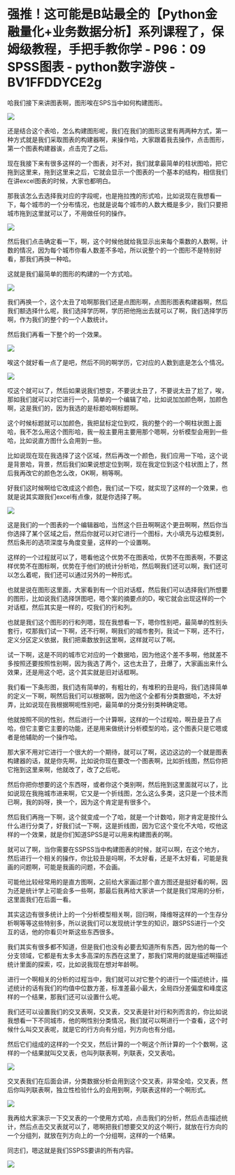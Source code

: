 # 强推！这可能是B站最全的【Python金融量化+业务数据分析】系列课程了，保姆级教程，手把手教你学 - P96：09 SPSS图表 - python数字游侠 - BV1FFDDYCE2g

哈我们接下来讲图表啊，图形唉在SPS当中如何构建图形。

![](img/508f314deb8813916eafa4f9bab1c24f_1.png)

还是结合这个表哈，怎么构建图形呢，我们在我们的图形这里有两两种方式，第一种方式就是我们采取图表的构建器啊，来操作哈，大家跟着我去操作，点击图形，第一个图表构建器诶，点击完了之后。

现在我接下来有很多这样的一个图表，对不对，我们就拿最简单的柱状图哈，把它拖到这里来，拖到这里来之后，它就会显示一个图表的一个基本的结构，相信我们在讲excel图表的时候，大家也都明白。

那我该怎么去选择我对应的字段呢，也是拖拉拽的形式哈，比如说现在我想看一下，每个城市的一个分布情况，也就是说每个城市的人数大概是多少，我们只要把城市拖到这里就可以了，不用做任何的操作。



![](img/508f314deb8813916eafa4f9bab1c24f_3.png)

然后我们点击确定看一下，啊，这个时候他就给我显示出来每个乘数的人数啊，计数的情况，因为每个城市你看人数差不多哈，所以说整个的一个图形不是特别好看，那我们再换一种哈。

这就是我们最简单的图形的构建的一个方式哈。

![](img/508f314deb8813916eafa4f9bab1c24f_5.png)

我们再换一个，这个太丑了哈啊那我们还是点图形啊，点图形图表构建器啊，然后我们额选择什么呢，我们选择学历啊，学历把他拖出去就可以了啊，我们选择学历啊，作为我们的整个的一个人数统计。

然后我们再看一下整个的一个效果。

![](img/508f314deb8813916eafa4f9bab1c24f_7.png)

唉这个就好看一点了是吧，然后不同的啊学历，它对应的人数到底是怎么个情况。

![](img/508f314deb8813916eafa4f9bab1c24f_9.png)

哎这个就可以了，然后如果说我们想变，不要说太丑了，不要说太丑了尬了，唉，那如我们就可以对它进行一个，简单的一个编辑了哈，比如说加加颜色啊，加颜色啊，这是我们的，因为我选的是标题哈啊标题啊。

这个时候标题就可以加颜色，我把鼠标定位到哎，我的整个的一个啊柱状图上面哈，我不怎么用这个图形哈，我一般主要用主要用那个嗯啊，分析模型会用到一些哈，比如说直方图什么会用到一些。

比如说现在现在我选择了这个区域，然后再改一个颜色，我们应用一下哈，这个说是背景哈，背景，然后我们如果说想定位到啊，现在我定位到这个柱状图上了，然后我再改它的颜色怎么改，OK啊，稍等啊。

好我们这时候啊给它改成这个颜色，我们试一下哎，就实现了这样的一个效果，也就是说其实跟我们excel有点像，就是你选择了啊。



![](img/508f314deb8813916eafa4f9bab1c24f_11.png)

这是我们的一个图表的一个编辑器哈，当然这个巨丑啊啊这个更丑啊啊，然后你当你选择了某个区域之后，然后你就可以对它进行一个图标，大小填充与边框类别，然后条形的选项深度与角度变量，这样的一个设置啊。

这样的一个过程就可以了，嗯看他这个优势不在图表哈，优势不在图表啊，不要这样优势不在图标啊，优势在于他们的统计分析哈，然后啊我们还可以啊，我们还可以怎么着呢，我们还可以通过另外的一种形式。

也就是说在图形这里面，大家看到有一个旧对话框，然后我们可以选择我们所想要的图形，比如说我们选择饼图吧，嗯个案的摘要点的D，唉它就会出现这样的一个对话框，然后其实是一样的，哎我们的行和列。

也就是我们这个图形的行和列嗯，现在我想看一下，嗯你性别吧，最简单的性别头套行，哎那我们试一下啊，还不行啊，啊我们的城市套列，我试一下啊，还不行，定义分区定义依据，我们把乘数放到这里啊，这样就可以了啊。

试一下啊，这是不同的城市它对应的一个数据哈，因为他这个差不多啊，他就差不多按照还要按照性别啊，因为我选了两个，这也太丑了，丑爆了，大家画出来什么效果，还是用这个吧，这个其实就是旧对话框啊。

我们看一下条形图，我们选有简单的，有粗壮的，有堆积的丑是吗，我们选择简单的定义一下啊，啊然后我们可以根据啊，因为他这个全都有分类数据哈，不太好弄，比如说现在我根据啊呃性别吧，最简单的分类分别类种确定嗯。

他就按照不同的性别，然后进行一个计算啊，这样的一个过程哈，啊丑是丑了点哈，但它主要它主要的功能，还是用来做统计分析模型的哈，这个图表只是它嗯或者是他辅助的一个操作哈。

那大家不用对它进行一个很大的一个期待，就可以了啊，这边这边的一个就是图表构建器的话，就是你先啊，比如说你现在要改一个图表啊，比如折线图，然后你把它拖到这里来啊，他就改了，改了之后呢。

然后你把你想要的这个东西呀，或者你这个类别啊，然后拖到这里面就可以了，比如说现在我拖城市进来啊，它又是一个折线图，怎么这么多类，这只是一个技术而已啊，我的妈呀，换一个，因为这个肯定是有很多个。

然后我们再拖一下啊，这个就变成一个了哈，就是一个计数哈，刚才肯定是按什么什么进行分类了，好我们试一下啊，这是折线图，因为它这个变化不大哈，哎他这样的一个效果，就是你们知道SPSS是可以用来构建图表的啊。

就可以了啊，当你需要在SSPSS当中构建图表的时候，就可以啊，在这个地方，然后进行一个相关的操作，你比较丑是吗啊，不太好看，还是不太好看，可能是我画的问题啊，可能是我画的问题，不会画。

可能他比较经常用的是直方图啊，之前给大家画过那个直方图还是挺好看的啊，因为还是统计学上可能会多一些啊，那最后我再给大家讲一个就是我们常用的分析，这里面我们在后面一看。

其实这边有很多统计上的一个分析模型相关啊，回归啊，降维呀这样的一个生存分析啊等等这些特别多，所以说我们可以发现统计学生的知识，跟SPSS进行一个交互的话，他的你看贝叶斯这些东西很多。

我们其实有很多都不知道，但是我们也没有必要去知道所有东西，因为他的每一个分支领域，它都是有太多太多高深的东西在这里了，那我们常用的就是描述啊描述统计里面的探索，哎，比如说我现在想对年龄啊。

进行一个啊相关的分析的过程当中，我们就可以对它整个的进行一个描述统计，描述统计的话有我们的均值中位数方差，标准差最小最大，全局四分差偏度和峰度这样的一个结果，那我们还可以设置什么呢。

我们还可以设置我们的交叉表啊，交叉表，交叉表是针对行和列而言的，你比如说我想看一下不同城市，他的啊性别分类情况，我们就可以啊进行一个查看，这个时候什么叫交叉表呢，就是它的行方向有分组，列方向也有分组。

然后它们组成的这样的一个交叉，然后计算的一个啊这个所计算的一个个数啊，这样的一个结果就叫交叉表，也叫列联表啊，列联表，交叉表哈。



![](img/508f314deb8813916eafa4f9bab1c24f_13.png)

交叉表我们在后面会讲，分类数据分析会用到这个交叉表，非常全哈，交叉表，然后你叫列联表啊，独立性检验什么的会用到啊，列联表这样的一个啊形式。



![](img/508f314deb8813916eafa4f9bab1c24f_15.png)

我再给大家演示一下交叉表的一个使用方式哈，点击我们的分析，然后点击描述统计，然后点击交叉表就可以了，嗯啊把我们想要交叉的这个啊行，就放在行方向的一个分组列，就放在列方向上的一个分组啊，这样的一个结果。

同志们，嗯这就是我们SSPSS要讲的所有内容。

![](img/508f314deb8813916eafa4f9bab1c24f_17.png)